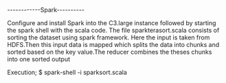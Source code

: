 ------------Spark----------

Configure and install Spark into the C3.large instance followed by starting the spark shell with the scala code.
The file sparkterasort.scala consists of sorting the dataset using spark framework. Here the input is taken from HDFS.Then this input data is mapped which splits the data into chunks and sorted based on the key value.The reducer combines the theses chunks into one sorted output 


Execution;
$ spark-shell -i sparksort.scala
 
